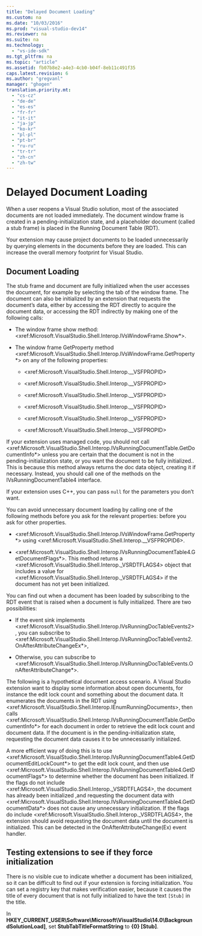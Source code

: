 ```yaml
---
title: "Delayed Document Loading"
ms.custom: na
ms.date: "10/03/2016"
ms.prod: "visual-studio-dev14"
ms.reviewer: na
ms.suite: na
ms.technology: 
  - "vs-ide-sdk"
ms.tgt_pltfrm: na
ms.topic: "article"
ms.assetid: fb07b8e2-a4e3-4cb0-b04f-8eb11c491f35
caps.latest.revision: 6
ms.author: "gregvanl"
manager: "ghogen"
translation.priority.mt: 
  - "cs-cz"
  - "de-de"
  - "es-es"
  - "fr-fr"
  - "it-it"
  - "ja-jp"
  - "ko-kr"
  - "pl-pl"
  - "pt-br"
  - "ru-ru"
  - "tr-tr"
  - "zh-cn"
  - "zh-tw"
---
```

# Delayed Document Loading
When a user reopens a Visual Studio solution, most of the associated documents are not loaded immediately. The document window frame is created in a pending-initialization state, and a placeholder document (called a stub frame) is placed in the Running Document Table (RDT).  
  
 Your extension may cause project documents to be loaded unnecessarily by querying elements in the documents before they are loaded. This can increase the overall memory footprint for Visual Studio.  
  
## Document Loading  
 The stub frame and document are fully initialized when the user accesses the document, for example by selecting the tab of the window frame. The document can also be initialized by an extension that requests the document’s data, either by accessing the RDT directly to acquire the document data, or accessing the RDT indirectly by making one of the following calls:  
  
-   The window frame show method: \<xref:Microsoft.VisualStudio.Shell.Interop.IVsWindowFrame.Show*>.  
  
-   The window frame GetProperty method \<xref:Microsoft.VisualStudio.Shell.Interop.IVsWindowFrame.GetProperty*> on any of the following properties:  
  
    -   \<xref:Microsoft.VisualStudio.Shell.Interop.__VSFPROPID>  
  
    -   \<xref:Microsoft.VisualStudio.Shell.Interop.__VSFPROPID>  
  
    -   \<xref:Microsoft.VisualStudio.Shell.Interop.__VSFPROPID>  
  
    -   \<xref:Microsoft.VisualStudio.Shell.Interop.__VSFPROPID>  
  
    -   \<xref:Microsoft.VisualStudio.Shell.Interop.__VSFPROPID>  
  
    -   \<xref:Microsoft.VisualStudio.Shell.Interop.__VSFPROPID>  
  
 If your extension uses managed code, you should not call \<xref:Microsoft.VisualStudio.Shell.Interop.IVsRunningDocumentTable.GetDocumentInfo*> unless you are certain that the document is not in the pending-initialization state, or you want the document to be fully initialized.. This is because this method always returns the doc data object, creating it if necessary. Instead, you should call one of the methods on the IVsRunningDocumentTable4 interface.  
  
 If your extension uses C++, you can pass `null` for the parameters you don’t want.  
  
 You can avoid unnecessary document loading by calling one of the following methods before you ask for the relevant properties: before you ask for other properties.  
  
-   \<xref:Microsoft.VisualStudio.Shell.Interop.IVsWindowFrame.GetProperty*> using \<xref:Microsoft.VisualStudio.Shell.Interop.__VSFPROPID6>.  
  
-   \<xref:Microsoft.VisualStudio.Shell.Interop.IVsRunningDocumentTable4.GetDocumentFlags*>. This method returns a \<xref:Microsoft.VisualStudio.Shell.Interop._VSRDTFLAGS4> object that includes a value for \<xref:Microsoft.VisualStudio.Shell.Interop._VSRDTFLAGS4> if the document has not yet been initialized.  
  
 You can find out when a document has been loaded by subscribing to the RDT event that is raised when a document is fully initialized. There are two possibilities:  
  
-   If the event sink implements \<xref:Microsoft.VisualStudio.Shell.Interop.IVsRunningDocTableEvents2>, you can subscribe to \<xref:Microsoft.VisualStudio.Shell.Interop.IVsRunningDocTableEvents2.OnAfterAttributeChangeEx*>,  
  
-   Otherwise, you can subscribe to \<xref:Microsoft.VisualStudio.Shell.Interop.IVsRunningDocTableEvents.OnAfterAttributeChange*>.  
  
 The following is a hypothetical document access scenario. A Visual Studio extension want to display some information about open documents, for instance the edit lock count and something about the document data. It enumerates the documents in the RDT using \<xref:Microsoft.VisualStudio.Shell.Interop.IEnumRunningDocuments>, then calls \<xref:Microsoft.VisualStudio.Shell.Interop.IVsRunningDocumentTable.GetDocumentInfo*> for each document in order to retrieve the edit lock count and document data. If the document is in the pending-initialization state, requesting the document data causes it to be unnecessarily initialized.  
  
 A more efficient way of doing this is to use \<xref:Microsoft.VisualStudio.Shell.Interop.IVsRunningDocumentTable4.GetDocumentEditLockCount*> to get the edit lock count, and then use \<xref:Microsoft.VisualStudio.Shell.Interop.IVsRunningDocumentTable4.GetDocumentFlags*> to determine whether the document has been initialized. If the flags do not include \<xref:Microsoft.VisualStudio.Shell.Interop._VSRDTFLAGS4>, the document has already been initialized ,and requesting the document data with \<xref:Microsoft.VisualStudio.Shell.Interop.IVsRunningDocumentTable4.GetDocumentData*> does not cause any unnecessary initialization. If the flags do include \<xref:Microsoft.VisualStudio.Shell.Interop._VSRDTFLAGS4>, the extension should avoid requesting the document data until the document is initialized. This can be detected in the OnAfterAttributeChange(Ex) event handler.  
  
## Testing extensions to see if they force initialization  
 There is no visible cue to indicate whether a document has been initialized, so it can be difficult to find out if your extension is forcing initialization. You can set a registry key that makes verification easier, because it causes the title of every document that is not fully initialized to have the text `[Stub]` in the title.  
  
 In **HKEY_CURRENT_USER\Software\Microsoft\VisualStudio\14.0\BackgroundSolutionLoad]**, set **StubTabTitleFormatString** to **{0} [Stub]**.
